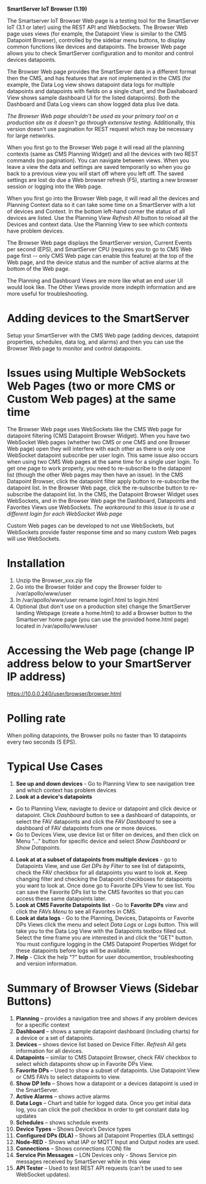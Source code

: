
**SmartServer IoT Browser (1.19)**

The Smartserver IoT Browser Web page is a testing tool for the SmartServer IoT (3.1 or later) using the REST API and WebSockets. The Browser Web page uses views (for example, the Datapoint View is similar to the CMS Datapoint Browser), controlled by the sidebar menu buttons, to display common functions like devices and datapoints.  The browser Web page allows you to check SmartServer configuration and to monitor and control devices datapoints.

The Browser Web page provides the SmartServer data in a different format then the CMS, and has features that are not implemented in the CMS (for example, the Data Log view shows datapoint data logs for multiple datapoints and datapoints with fields on a single chart, and the Dashaboard View shows sample dashboard UI for the listed datapoints). Both the Dashboard and Data Log views can show logged data plus live data.

*The Browser Web page shouldn’t be used as your primary tool on a production site as it doesn't go through extensive testing*.  Additionally, this version doesn't use pagination for REST request which may be necessary for large networks. 

When you first go to the Browser Web page it will read all the planning contexts (same as CMS Planning Widget) and all the devices with two REST commands (no pagination). You can navigate between views.  When you leave a view the data and settings are saved  temporarily so when you go back to a previous view you will start off where you left off.  The saved settings are lost do due a Web browser refresh (F5), starting a new browser session or logging into the Web page.

When you first go into the Browser Web page, it will read all the devices and Planning Context data so it can take some time on a SmartServer with a lot of devices and Context. In the bottom left-hand corner the status of all devices are listed.  Use the Planning View *Refresh All* button to reload all the Devices and context data. Use the Planning View to see which contexts have problem devices.

The Browser Web page displays the SmartServer version, Current Events per second (EPS), and SmartServer CPU (requires you to go to CMS Web page first -- only CMS Web page can enable this feature) at the top of the Web page, and the device status and the number of active alarms at the bottom of the Web page.

The Planning and Dashboard Views are more like what an end user UI would look like. The Other Views provide more indepth information and are more useful for troubleshooting.

# Adding devices to the SmartServer
Setup your SmartServer with the CMS Web page (adding devices, datapoint properties, schedules, data log, and alarms) and then you can use the Browser Web page to monitor and control datapoints.

# Issues using Multiple WebSockets Web Pages (two or more CMS or Custom Web pages) at the same time
The Browser Web page uses WebSockets like the CMS Web page for datapoint filtering (CMS Datapoint Browser Widget). When you have two WebSocket Web pages (whether two CMS or one CMS and one Browser Web page) open they will interfere with each other as there is only one WebSocket datapoint subscribe per user login.  This same issue also occurs when using two CMS Web pages at the same time for a single user login. To get one page to work properly, you need to re-subscribe to the datapoint list (though the other Web pages may then have an issue). In the CMS Datapoint Browser, click the datapoint filter apply button to re-subscribe the datapoint list. In the Browser Web page, click the re-subscribe button to re-subscribe the datapoint list.  In the CMS, the Datapoint Browser Widget uses WebSockets, and in the Browser Web page the Dashboard, Datapoints and Favorites Views use WebSockets. *The workaround to this issue is to use a different login for each WebSocket Web page*

Custom Web pages can be developed to not use WebSockets, but WebSockets provide faster response time and so many custom Web pages will use WebSockets.

# Installation
1. Unzip the Browser_xxx.zip file 
2. Go into the Browser folder and copy the Browser folder to 
/var/apollo/www/user
3. In /var/apollo/www/user rename login1.html to login.html
4.  Optional (but don't use on a production site) change the SmartServer landing Webpage (create a home.html) to add a Browser button to the Smartserver home page (you can use the provided home.html page) located in 
/var/apollo/www/user

# Accessing the Web page (change IP address below to your SmartServer IP address)
https://10.0.0.240/user/browser/browser.html

# Polling rate
When polling datapoints, the Browser polls no faster than 10 datapoints every two seconds (5 EPS).

# Typical Use Cases
1. **See up and down devices** - Go to Planning View to see navigation tree and which context has problem devices
2. **Look at a device's datapoints** 
  - Go to Planning View, naviagte to device or datapoint and click device or datapoint. Click *Dashboard* button to see a dashboard of datapoints, or select the FAV datapoints and click the *FAV Dashboard* to see a dashboard of FAV datapoints from one or more devices.
  - Go to Devices View, use device list or filter on devices, and then click on Menu "..." button for specific device and select *Show Dashboard* or *Show Datapoints*.
4. **Look at at a subset of datapoints from multiple devices** - go to Datapoints View, and use *Get DPs by Filter* to see list of datapoints, check the FAV checkbox for all datapoints you want to look at. Keep changing filter and checking the Datapoint checkboxes for datapoints you want to look at.  Once done go to Favorite DPs View to see list. You can save the Favorite DPs list to the CMS favorites so that you can access these same datapoints later. 
5. **Look at CMS Favorite Datapoints list** - Go to **Favorite DPs** view and click the *FAVs Menu* to see all Favorites in CMS.
6. **Look at data logs** - Go to the Planning, Devices, Datapoints or Favorite DPs Views click the menu and select *Data Logs* or *Logs* button. This will take you to the Data Log View with the Datapoints textbox filled out. Select the time frame you are interested in and click the "GET" button. You must configure logging in the CMS Datapoint Properties Widget for these datapoints before logs will be available.
7. **Help** - Click the help "?" button for user documention, troubleshooting and version information.

# Summary of Browser Views (Sidebar Buttons)
1.	**Planning** – provides a navigation tree and shows if any problem devices for a specific context
2.	**Dashboard** – shows a sample datapoint dashboard (including charts) for a device or a set of datapoints. 
3.	**Devices** – shows device list based on Device Filter. *Refresh All* gets information for all devices. 
4.	**Datapoints** – similar to CMS Datapoint Browser, check FAV checkbox to select which datapoints show up in Favorite DPs View. 
5.	**Favorite DPs** – Used to show a subset of datapoints. Use Datapoint View or CMS FAVs to select datapoints to view. 
6.	**Show DP Info** – Shows how a datapoint or a devices datapoint is used in the SmartServer.
7.	**Active Alarms** – shows active alarms
8.	**Data Logs** – Chart and table for logged data. Once you get initial data log, you can click the poll checkbox in order to get constant data log updates 
9.	**Schedules** – shows schedule events
10.	**Device Types** – Shows Device’s Device types
11.	**Configured DPs (DLA)** – Shows all Datapoint Properties (DLA settings)
12.	**Node-RED** - Shows what IAP or MQTT Input and Output nodes are used.
13.	**Connections** – Shows connections (CON) file
14.	**Service Pin Messages** – LON Devices only - Shows Service pin messages received by SmartServer while in this view
15.	**API Tester** – Used to test REST API requests (can’t be used to see WebSocket updates). 



